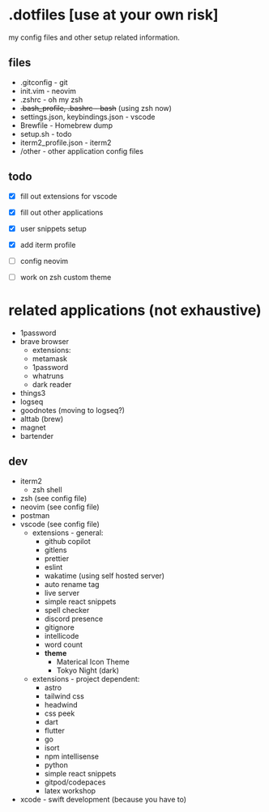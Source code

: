 # .dotfiles [use at your own risk]
my config files and other setup related information.

## files
- .gitconfig - git
- init.vim - neovim
- .zshrc - oh my zsh
- ~~.bash_profile, .bashrc - bash~~ (using zsh now)
- settings.json, keybindings.json - vscode
- Brewfile - Homebrew dump
- setup.sh - todo
- iterm2_profile.json - iterm2
- /other - other application config files

## todo
- [X] fill out extensions for vscode
- [X] fill out other applications
- [X] user snippets setup
- [X] add iterm profile
- [ ] config neovim
- [ ] work on zsh custom theme


# related applications (not exhaustive)
- 1password
- brave browser
  - extensions:
  - metamask
  - 1password
  - whatruns
  - dark reader
- things3
- logseq
- goodnotes (moving to logseq?)
- alttab (brew)
- magnet
- bartender

## dev
- iterm2
  - zsh shell
- zsh (see config file)
- neovim (see config file)
- postman
- vscode (see config file)
  - extensions - general:
    - github copilot
    - gitlens
    - prettier
    - eslint
    - wakatime (using self hosted server)
    - auto rename tag
    - live server
    - simple react snippets
    - spell checker
    - discord presence
    - gitignore
    - intellicode
    - word count
    - **theme**
      - Materical Icon Theme
      - Tokyo Night (dark)
  - extensions - project dependent:
    - astro
    - tailwind css
    - headwind 
    - css peek
    - dart
    - flutter
    - go
    - isort
    - npm intellisense
    - python
    - simple react snippets
    - gitpod/codepaces
    - latex workshop
- xcode - swift development (because you have to)
